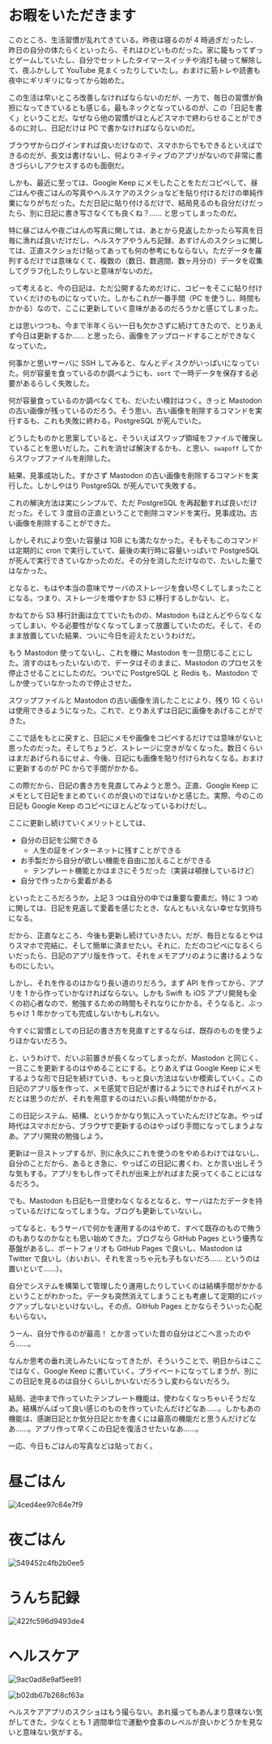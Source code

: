 # お暇をいただきます
このところ、生活習慣が乱れてきている。昨夜は寝るのが 4 時過ぎだったし、昨日の自分の体たらくといったら、それはひどいものだった。家に籠もってずっとゲームしていたし、自分でセットしたタイマースイッチや消灯も破って解除して、夜ふかしして YouTube 見まくったりしていたし。おまけに筋トレや読書も夜中にギリギリになってから始めた。

この生活は早いところ改善しなければならないのだが、一方で、毎日の習慣が負担になってきているとも感じる。最もネックとなっているのが、この「日記を書く」ということだ。なぜなら他の習慣がほとんどスマホで終わらせることができるのに対し、日記だけは PC で書かなければならないのだ。

ブラウザからログインすれば良いだけなので、スマホからでもできるといえばできるのだが、長文は書けないし、何よりネイティブのアプリがないので非常に書きづらいしアクセスするのも面倒だ。

しかも、最近に至っては、Google Keep にメモしたことをただコピペして、昼ごはんや夜ごはんの写真やヘルスケアのスクショなどを貼り付けるだけの単純作業になりがちだった。ただ日記に貼り付けるだけで、結局見るのも自分だけだったら、別に日記に書き写さなくても良くね？...... と思ってしまったのだ。

特に昼ごはんや夜ごはんの写真に関しては、あとから見返したかったら写真を日毎に漁れば良いだけだし、ヘルスケアやうんち記録、あすけんのスクショに関しては、正直スクショだけ貼ってあっても何の参考にもならない。ただデータを羅列するだけでは意味なくて、複数の（数日、数週間、数ヶ月分の）データを収集してグラフ化したりしないと意味がないのだ。

って考えると、今の日記は、ただ公開するためだけに、コピーをそこに貼り付けていくだけのものになっていた。しかもこれが一番手間（PC を使うし、時間もかかる）なので、ここに更新していく意味があるのだろうかと感じてしまった。

とは思いつつも、今まで半年くらい一日も欠かさずに続けてきたので、とりあえず今日は更新するか...... と思ったら、画像をアップロードすることができなくなっていた。

何事かと思いサーバに SSH してみると、なんとディスクがいっぱいになっていた。何が容量を食っているのか調べようにも、`sort` で一時データを保存する必要があるらしく失敗した。

何が容量食っているのか調べなくても、だいたい検討はつく。きっと Mastodon の古い画像が残っているのだろう。そう思い、古い画像を削除するコマンドを実行するも、これも失敗に終わる。PostgreSQL が死んでいた。

どうしたものかと思案していると、そういえばスワップ領域をファイルで確保していることを思いだした。これを消せば解決するかも、と思い、`swapoff` してからスワップファイルを削除した。

結果、見事成功した。すかさず Mastodon の古い画像を削除するコマンドを実行した。しかしやはり PostgreSQL が死んでいて失敗する。

これの解決方法は実にシンプルで、ただ PostgreSQL を再起動すれば良いだけだった。そして 3 度目の正直ということで削除コマンドを実行。見事成功。古い画像を削除することができた。

しかしそれにより空いた容量は 1GB にも満たなかった。そもそもこのコマンドは定期的に cron で実行していて、最後の実行時に容量いっぱいで PostgreSQL が死んで実行できていなかったのだ。その分を消しただけなので、たいした量ではなかった。

となると、もはや本当の意味でサーバのストレージを食い尽くしてしまったことになる。つまり、ストレージを増やすか S3 に移行するしかない、と。

かねてから S3 移行計画は立てていたものの、Mastodon もほとんどやらなくなってしまい、やる必要性がなくなってしまって放置していたのだ。そして、そのまま放置していた結果、ついに今日を迎えたというわけだ。

もう Mastodon 使ってないし、これを機に Mastodon を一旦閉じることにした。消すのはもったいないので、データはそのままに、Mastodon のプロセスを停止させることにしたのだ。ついでに PostgreSQL と Redis も、Mastodon でしか使っていなかったので停止させた。

スワップファイルと Mastodon の古い画像を消したことにより、残り 1G くらいは使用できるようになった。これで、とりあえずは日記に画像をあげることができた。

ここで話をもとに戻すと、日記にメモや画像をコピペするだけでは意味がないと思ったのだった。そしてちょうど、ストレージに空きがなくなった。数日くらいはまだあげられるにせよ、今後、日記にも画像を貼り付けられなくなる。おまけに更新するのが PC からで手間がかかる。

この際だから、日記の書き方を見直してみようと思う。正直、Google Keep にメモとして日記をまとめていくのが良いのではないかと感じた。実際、今のこの日記も Google Keep のコピペにほとんどなっているわけだし。

ここに更新し続けていくメリットとしては、

- 自分の日記を公開できる
    - 人生の証をインターネットに残すことができる
- お手製だから自分が欲しい機能を自由に加えることができる
    - テンプレート機能とかはまさにそうだった（実装は頓挫しているけど）
- 自分で作ったから愛着がある

といったところだろうか。上記 3 つは自分の中では重要な要素だ。特に 3 つめに関しては、日記を見返して愛着を感じたとき、なんともいえない幸せな気持ちになる。

だから、正直なところ、今後も更新し続けていきたい。だが、毎日となるとやはりスマホで完結に、そして簡単に済ませたい。それに、ただのコピペになるくらいだったら、日記のアプリ版を作って、それをメモアプリのように書けるようなものにしたい。

しかし、それを作るのはかなり長い道のりだろう。まず API を作ってから、アプリを 1 から作っていかなければならない。しかも Swift も iOS アプリ開発も全くの初心者なので、勉強するための時間もそれなりにかかる。そうなると、ぶっちゃけ 1 年かかっても完成しないかもしれない。

今すぐに習慣としての日記の書き方を見直すとするならば、既存のものを使うよりほかないだろう。

と、いうわけで、だいぶ前置きが長くなってしまったが、Mastodon と同じく、一旦ここを更新するのはやめることにする。とりあえずは Google Keep にメモするような形で日記を続けていき、もっと良い方法はないか模索していく。この日記のアプリ版を作って、メモ感覚で日記が書けるようにできればそれがベストだとは思うのだが、それを用意するのはだいぶ長い時間がかかる。

この日記システム、結構、というかかなり気に入っていたんだけどなあ。やっぱ時代はスマホだから、ブラウザで更新するのはやっぱり手間になってしまうよなあ。アプリ開発の勉強しよう。

更新は一旦ストップするが、別に永久にこれを使うのをやめるわけではないし、自分のことだから、あるとき急に、やっぱこの日記に書くわ、とか言い出しそうな気もする。アプリをもし作ってそれが出来上がればまた戻ってくることにはなるだろう。

でも、Mastodon も日記も一旦使わなくなるとなると、サーバはただデータを持っているだけになってしまうな。ブログも更新していないし。

ってなると、もうサーバで何かを運用するのはやめて、すべて既存のもので賄うのもありなのかなとも思い始めてきた。ブログなら GitHub Pages という優秀な基盤があるし、ポートフォリオも GitHub Pages で良いし、Mastodon は Twitter で良いし（おいおい、それを言っちゃ元も子もないだろ...... というのは置いといて......）。

自分でシステムを構築して管理したり運用したりしていくのは結構手間がかかるということがわかった。データも突然消えてしまうことも考慮して定期的にバックアップしないといけないし。その点、GitHub Pages とかならそういった心配もいらない。

うーん、自分で作るのが最高！ とか言っていた昔の自分はどこへ言ったのやら......。

なんか思考の垂れ流しみたいになってきたが、そういうことで、明日からはここではなく、Google Keep に書いていく。プライベートになってしまうが、別にこの日記を見るのは自分くらいしかいないだろうし変わらないだろう。

結局、途中まで作っていたテンプレート機能は、使わなくなっちゃいそうだなあ。結構がんばって良い感じのものを作っていたんだけどなあ......。しかもあの機能は、感謝日記とか気分日記とかを書くには最高の機能だと思うんだけどなあ......。アプリ作って早くこの日記を復活させたいなあ......。

一応、今日もごはんの写真などは貼っておく。

# 昼ごはん
![4ced4ee97c64e7f9](https://noraworld.github.io/box-bulbasaur/2019/12/4ced4ee97c64e7f9.jpg)

# 夜ごはん
![549452c4fb2b0ee5](https://noraworld.github.io/box-bulbasaur/2019/12/549452c4fb2b0ee5.jpg)

# うんち記録
![422fc596d9493de4](https://noraworld.github.io/box-bulbasaur/2019/12/422fc596d9493de4.png)

# ヘルスケア
![9ac0ad8e9af5ee91](https://noraworld.github.io/box-bulbasaur/2019/12/9ac0ad8e9af5ee91.png)

![b02db67b268cf63a](https://noraworld.github.io/box-bulbasaur/2019/12/b02db67b268cf63a.jpg)

ヘルスケアアプリのスクショはもう撮らない。あれ撮ってもあんまり意味ない気がしてきた。少なくとも 1 週間単位で運動や食事のレベルが良いかどうかを見ないと意味ない気がする。
